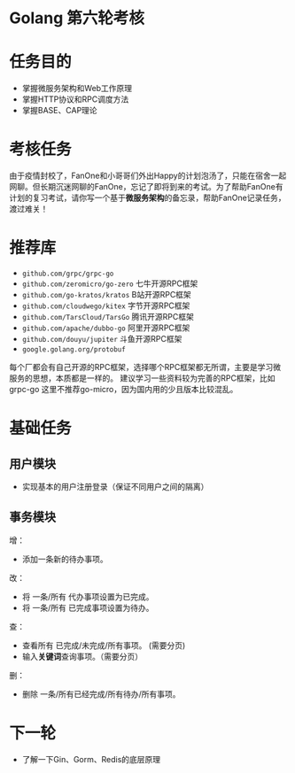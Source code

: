 # Golang 第六轮考核

# 任务目的

- 掌握微服务架构和Web工作原理
- 掌握HTTP协议和RPC调度方法
- 掌握BASE、CAP理论

# 考核任务

由于疫情封校了，FanOne和小哥哥们外出Happy的计划泡汤了，只能在宿舍一起网聊。但长期沉迷网聊的FanOne，忘记了即将到来的考试。为了帮助FanOne有计划的复习考试，请你写一个基于**微服务架构**的备忘录，帮助FanOne记录任务，渡过难关！


# 推荐库

- `github.com/grpc/grpc-go`
- `github.com/zeromicro/go-zero` 七牛开源RPC框架
- `github.com/go-kratos/kratos` B站开源RPC框架
- `github.com/cloudwego/kitex` 字节开源RPC框架
- `github.com/TarsCloud/TarsGo` 腾讯开源RPC框架
- `github.com/apache/dubbo-go` 阿里开源RPC框架
- `github.com/douyu/jupiter` 斗鱼开源RPC框架
- `google.golang.org/protobuf`

每个厂都会有自己开源的RPC框架，选择哪个RPC框架都无所谓，主要是学习微服务的思想，本质都是一样的。
建议学习一些资料较为完善的RPC框架，比如grpc-go
这里不推荐go-micro，因为国内用的少且版本比较混乱。

# 基础任务
## 用户模块
- 实现基本的用户注册登录（保证不同用户之间的隔离）
## 事务模块
增：
- 添加一条新的待办事项。

改：
- 将 一条/所有 代办事项设置为已完成。
- 将 一条/所有 已完成事项设置为待办。

查：
- 查看所有 已完成/未完成/所有事项。 (需要分页)
- 输入**关键词**查询事项。（需要分页）

删：
- 删除 一条/所有已经完成/所有待办/所有事项。

# 下一轮
- 了解一下Gin、Gorm、Redis的底层原理
